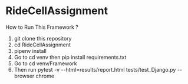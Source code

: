 # RideCellAssignment
 
How to Run This Framework ?

1. git clone this repository
2. cd RideCellAssignment
3. pipenv install
4. Go to cd venv then pip install requirements.txt
5. Go to cd venv/Framework
6. Then run pytest -v --html=results/report.html tests/test_Django.py --browser chrome

